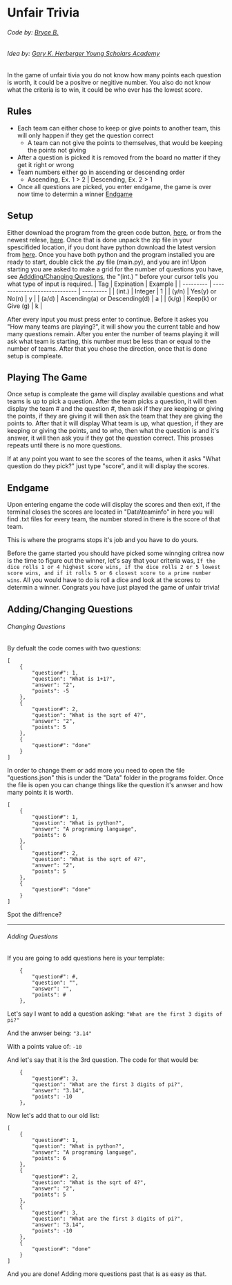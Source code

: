 # Unfair Trivia

###### Code by: [Bryce B.](https://github.com/ProductionEXP) 
###### Idea by: [Gary K. Herberger Young Scholars Academy](https://herbergeracademy.asu.edu)

In the game of unfair tivia you do not know how many points each question is worth, it could be a positve or negitive number. You also do not know what the criteria is to win,  it could be who ever has the lowest score.

## Rules

- Each team can either chose to keep or give points to another team, this will only happen if they get the question correct
    - A team can not give the points to themselves, that would be keeping the points not giving
- After a question is picked it is removed from the board no matter if they get it right or wrong
- Team numbers either go in ascending or descending order
    - Ascending, Ex. 1 > 2 | Descending, Ex. 2 > 1
- Once all questions are picked, you enter endgame, the game is over now time to determin a winner [Endgame](https://github.com/ProductionEXP/Unfair-Trivia/tree/main#endgame)

## Setup
Either download the program from the green code button, [here](https://github.com/ProductionEXP/Unfair-Trivia), or from the newest relese, [here](https://github.com/ProductionEXP/Unfair-Trivia/releases). Once that is done unpack the zip file in your spescifided location, if you dont have python download the latest version from [here](https://www.python.org/downloads/). Once you have both python and the program installed you are ready to start, double click the .py file (main.py), and you are in! Upon starting you are asked to make a grid for the number of questions you have, see [Addding/Changing Questions](https://github.com/ProductionEXP/Unfair-Trivia/tree/main#addingchanging-questions), the "(int.) " before your cursor tells you what type of input is required.
| Tag       | Expination                    | Example   |
| --------- | ----------------------------- | --------- |
| (int.)    | Integer                       | 1         |
| (y/n)     | Yes(y) or No(n)               | y         |
| (a/d)     | Ascending(a) or Descending(d) | a         |
| (k/g)     | Keep(k) or Give (g)           | k         |

After every input you must press enter to continue. Before it askes you "How many teams are playing?", it will show you the current table and how many questions remain. After you enter the number of teams playing it will ask what team is starting, this number must be less than or equal to the number of teams. After that you chose the direction, once that is done setup is compleate.

## Playing The Game
Once setup is compleate the game will display available questions and what teams is up to pick a question. After the team picks a question, it will then display the team # and the question #, then ask if they are keeping or giving the points, if they are giving it will then ask the team that they are giving the points to. After that it will display What team is up, what question, if they are keeping or giving the points, and to who, then what the question is and it's answer, it will then ask you if they got the question correct. This prosses repeats until there is no more questions. 

If at any point you want to see the scores of the teams, when it asks "What question do they pick?" just type "score", and it will display the scores.

## Endgame
Upon entering engame the code will display the scores and then exit, if the terminal closes the scores are located in "Data\teaminfo\" in here you will find .txt files for every team, the number stored in there is the score of that team.

This is where the programs stops it's job and you have to do yours.

Before the game started you should have picked some winnging critrea now is the time to figure out the winner, let's say that your criteria was, ```If the dice rolls 1 or 4 highest score wins, if the dice rolls 2 or 5 lowest score wins, and if it rolls 5 or 6 closest score to a prime number wins```. All you would have to do is roll a dice and look at the scores to determin a winner. Congrats you have just played the game of unfair trivia!

## Adding/Changing Questions
###### Changing Questions
By defualt the code comes with two questions:

```
[
    {
        "question#": 1,
        "question": "What is 1+1?",
        "answer": "2",
        "points": -5
    },
    {
        "question#": 2,
        "question": "What is the sqrt of 4?",
        "answer": "2",
        "points": 5
    },
    {
        "question#": "done"
    }
]
```
In order to change them or add more you need to open the file "questions.json" this is under the "Data" folder in the programs folder. Once the file is open you can change things like the question it's anwser and how many points it is worth.
```
[
    {
        "question#": 1,
        "question": "What is python?",
        "answer": "A programing language",
        "points": 6
    },
    {
        "question#": 2,
        "question": "What is the sqrt of 4?",
        "answer": "2",
        "points": 5
    },
    {
        "question#": "done"
    }
]
```
Spot the diffrence?

---
###### Adding Questions

If you are going to add questions here is your template:
```
    {
        "question#": #,
        "question": "",
        "answer": "",
        "points": #
    },
```
Let's say I want to add a question asking:
```"What are the first 3 digits of pi?"```

And the anwser being:
```"3.14"```

With a points value of: 
```-10```

And let's say that it is the 3rd question. The code for that would be:
```
    {
        "question#": 3,
        "question": "What are the first 3 digits of pi?",
        "answer": "3.14",
        "points": -10
    },
```

Now let's add that to our old list:
```
[
    {
        "question#": 1,
        "question": "What is python?",
        "answer": "A programing language",
        "points": 6
    },
    {
        "question#": 2,
        "question": "What is the sqrt of 4?",
        "answer": "2",
        "points": 5
    },
    {
        "question#": 3,
        "question": "What are the first 3 digits of pi?",
        "answer": "3.14",
        "points": -10
    },
    {
        "question#": "done"
    }
]
```
And you are done! Adding more questions past that is as easy as that. 